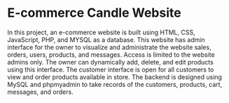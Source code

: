 # E-commerce Candle Website
In this project, an e-commerce website is built using HTML, CSS, JavaScript, PHP, and MYSQL as a database.
This website has admin interface for the owner to visualize and administrate the website sales, orders, users, products, and messages. Access is limited to the website admins only. The owner can dynamically add, delete, and edit products using this interface.
The customer interface is open for all customers to view and order products available in store.
The backend is designed using MySQL and phpmyadmin to take records of the customers, products, cart, messages, and orders.
